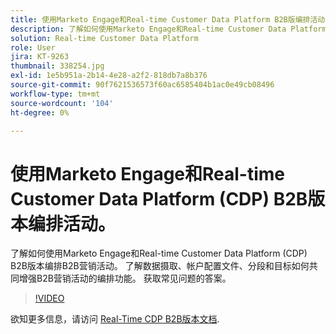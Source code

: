 ```yaml
---
title: 使用Marketo Engage和Real-time Customer Data Platform B2B版编排活动
description: 了解如何使用Marketo Engage和Real-time Customer Data Platform (CDP) B2B版本编排活动。
solution: Real-time Customer Data Platform
role: User
jira: KT-9263
thumbnail: 338254.jpg
exl-id: 1e5b951a-2b14-4e28-a2f2-818db7a8b376
source-git-commit: 90f7621536573f60ac6585404b1ac0e49cb08496
workflow-type: tm+mt
source-wordcount: '104'
ht-degree: 0%

---
```


# 使用Marketo Engage和Real-time Customer Data Platform (CDP) B2B版本编排活动。

了解如何使用Marketo Engage和Real-time Customer Data Platform (CDP) B2B版本编排B2B营销活动。 了解数据摄取、帐户配置文件、分段和目标如何共同增强B2B营销活动的编排功能。 获取常见问题的答案。

>[!VIDEO](https://video.tv.adobe.com/v/338254?quality=12&learn=on)

欲知更多信息，请访问 [Real-Time CDP B2B版本文档](https://experienceleague.adobe.com/docs/experience-platform/rtcdp/b2b-overview.html).
